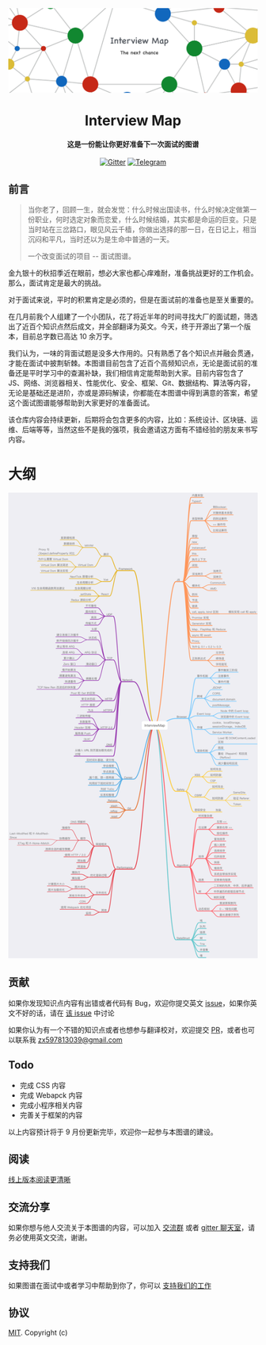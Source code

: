 <img align="center" src='./InterviewMap.png' />

<h1 align="center">
  Interview Map
</h1>

<h4 align="center">这是一份能让你更好准备下一次面试的图谱</h4>

<p align="center">
  <a href="https://gitter.im/interview-map/Lobby?utm_source=share-link&utm_medium=link&utm_campaign=share-link"><img src="https://img.shields.io/gitter/room/nwjs/nw.js.svg" alt="Gitter"></a>
  <a href="https://t.me/joinchat/GULTjw9enq3J4NQ6Yh5Ntw"><img src="https://img.shields.io/badge/chat-Telegram-brightgreen.svg" alt="Telegram"></a>
</p>

## 前言

> 当你老了，回顾一生，就会发觉：什么时候出国读书，什么时候决定做第一份职业，何时选定对象而恋爱，什么时候结婚，其实都是命运的巨变。只是当时站在三岔路口，眼见风云千樯，你做出选择的那一日，在日记上，相当沉闷和平凡，当时还以为是生命中普通的一天。
>
> 一个改变面试的项目 -- 面试图谱。

金九银十的秋招季近在眼前，想必大家也都心痒难耐，准备挑战更好的工作机会。那么，面试肯定是最大的挑战。

对于面试来说，平时的积累肯定是必须的，但是在面试前的准备也是至关重要的。

在几月前我个人组建了一个小团队，花了将近半年的时间寻找大厂的面试题，筛选出了近百个知识点然后成文，并全部翻译为英文。今天，终于开源出了第一个版本，目前总字数已高达 10 余万字。

我们认为，一味的背面试题是没多大作用的。只有熟悉了各个知识点并融会贯通，才能在面试中披荆斩棘。本图谱目前包含了近百个高频知识点，无论是面试前的准备还是平时学习中的查漏补缺，我们相信肯定能帮助到大家。目前内容包含了 JS、网络、浏览器相关、性能优化、安全、框架、Git、数据结构、算法等内容，无论是基础还是进阶，亦或是源码解读，你都能在本图谱中得到满意的答案，希望这个面试图谱能够帮助到大家更好的准备面试。

该仓库内容会持续更新，后期将会包含更多的内容，比如：系统设计、区块链、运维、后端等等，当然这些不是我的强项，我会邀请这方面有不错经验的朋友来书写内容。

# 大纲

![mind](./InterviewMapMind.png)

## 贡献

如果你发现知识点内容有出错或者代码有 Bug，欢迎你提交英文 [issue](https://github.com/KieSun/Front-End-Interview-Map/issues/new)，如果你英文不好的话，请在 [该 issue](https://github.com/KieSun/InterviewMap/issues/18) 中讨论

如果你认为有一个不错的知识点或者也想参与翻译校对，欢迎提交 [PR](https://github.com/KieSun/Front-End-Interview-Map/pulls)，或者也可以联系我 <zx597813039@gmail.com>

## Todo

- 完成 CSS 内容
- 完成 Webapck 内容
- 完成小程序相关内容
- 完善关于框架的内容

以上内容预计将于 9 月份更新完毕，欢迎你一起参与本图谱的建设。

## 阅读

[线上版本阅读更清晰](https://yuchengkai.cn/docs/zh/)

## 交流分享

如果你想与他人交流关于本图谱的内容，可以加入 [交流群](https://github.com/KieSun/InterviewMap/issues/19) 或者 [gitter 聊天室](https://gitter.im/interview-map/Lobby)，请务必使用英文交流，谢谢。

## 支持我们

如果图谱在面试中或者学习中帮助到你了，你可以 [支持我们的工作](https://github.com/KieSun/InterviewMap/issues/20)

## 协议

[MIT](LICENSE). Copyright (c)
